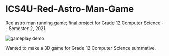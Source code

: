 # ICS4U-Red-Astro-Man-Game
Red astro man running game; final project for Grade 12 Computer Science -- Semester 2, 2021.

![gameplay demo](https://media2.giphy.com/media/ueCGO5xjwjeYJjhLtC/giphy.gif?cid=790b76112a94f7055314a64140e05d9407e3cfcb4ca89e0b&rid=giphy.gif&ct=g)

Wanted to make a 3D game for Grade 12 Computer Science summative.

